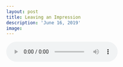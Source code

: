 ```yaml
---
layout: post
title: Leaving an Impression
description: 'June 16, 2019'
image:
---
```


<audio controls>
  <source src="http://docs.google.com/uc?export=open&id=10kMLKCtl4mqD3BL98iDpFqm5xj30oQ-i" type="audio/mp3">
Your browser does not support the audio element.
</audio>
